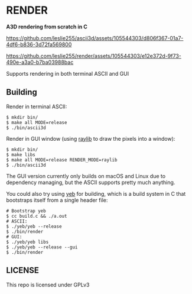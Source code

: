 # RENDER

**A3D rendering from scratch in C**

https://github.com/leslie255/ascii3d/assets/105544303/d806f367-01a7-4df6-b836-3d72fa569800

https://github.com/leslie255/render/assets/105544303/e12e372d-9f73-490e-a3a0-b7ba03988bac

Supports rendering in both terminal ASCII and GUI

## Building

Render in terminal ASCII:

```
$ mkdir bin/
$ make all MODE=release
$ ./bin/ascii3d
```

Render in GUI window (using [raylib](https://github.com/raysan5/raylib) to draw the pixels into a window):

```
$ mkdir bin/
$ make libs
$ make all MODE=release RENDER_MODE=raylib
$ ./bin/ascii3d
```

The GUI version currently only builds on macOS and Linux due to dependency managing, but the ASCII supports pretty much anything.

You could also try using [yeb](https://github.com/leslie255/yeb) for building, which is a build system in C that bootstraps itself from a single header file:

```
# Bootstrap yeb
$ cc build.c && ./a.out
# ASCII:
$ ./yeb/yeb --release       
$ ./bin/render
# GUI:
$ ./yeb/yeb libs
$ ./yeb/yeb --release --gui
$ ./bin/render
```

## LICENSE

This repo is licensed under GPLv3
